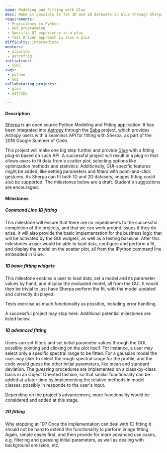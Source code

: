 ```yaml
---
name: Modeling and Fitting with Glue
desc: Make it possible to fit 1D and 2D datasets in Glue through Sherpa and Astropy
requirements:
 - Proficiency in Python
 - GUI programming
 - Specific QT experience is a plus
 - Test Driven approach is also a plus
difficulty: intermediate
mentors:
 - olaurino
 - astrofrog
initiatives:
 - GSOC
tags:
 - python
 - GUI
collaborating_projects:
 - glue
 - astropy

---
```


#### Description

[Sherpa](https://github.com/sherpa/sherpa) is an open source Python Modeling and Fitting application. It has been integrated into
[Astropy](https://github.com/astropy/astropy) through the [Saba](https://github.com/astropy/saba) project, which provides Astropy users
with a seamless API for fitting with Sherpa, as part of the 2016 Google Summer of Code.

This project will make one big step further and
provide [Glue](https://github.com/glue-viz/glue) with a fitting plug-in based on such API. A successful project will result in a plug-in that allows users to fit data from
a scatter plot, selecting options like optimization methods and statistics. Additionally, GUI-specific features might be added, like
setting parameters and filters with point-and-click gestures. As Sherpa can fit both 1D and 2D datasets, images fitting could also be
supported. The milestones below are a draft. Student's suggestions are encouraged.

#### Milestones

##### Command Line 1D fitting

This milestone will ensure that there are no impediments to the successful completion of the projects, and that we can work around
issues if they do arise. It will also provide the basic implementation for the business logic that will be activated
by the GUI widgets, as well as a testing baseline. After this milestones a user would be able to load data, configure and perform a fit,
and display the model on the scatter plot, all from the IPython command line embedded in Glue.

##### 1D basic fitting widgets

This milestone enables a user to load data, set a model and its parameter values by hand, and display the evaluated model, all from the GUI.
It would then be trivial to just have Sherpa perform the fit, with the model updated and correctly displayed.

Tests exercise as much functionality as possible, including error handling.

A successful project may stop here. Additional potential milestones are listed below.

##### 1D advanced fitting

Users can set filters and set initial parameter values through the GUI, possibly pointing and clicking on
the plot itself. For instance, a user may select only a specific spectral range to be fitted. For a gaussian model the user
may click to select the rough spectral range for the profile, and the code would *guess* the other initial parameters, like mean and standard deviation.
The *guessing* procedures are implemented on a class-by-class basis in an Object Oriented fashion, so that similar functionality can be added
at a later time by implementing the relative methods in model classes, possibly in responde to the user's input.

Depending on the project's advancement, more functionality would be considered and added at this stage.

##### 2D fitting

Why stopping at 1D? Once the implementation can deal with 1D fitting it should not be hard to extend the functionality to
perform image fitting. Again, simple cases first, and then provide for more advanced use cases, e.g. filtering and guessing
initial parameters, as well as dealing with background emission, etc.

